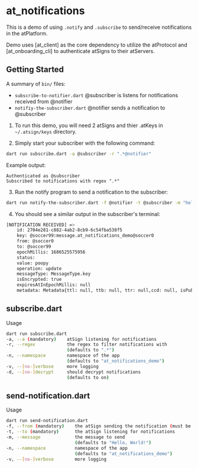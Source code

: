 # at_notifications

This is a demo of using `.notify` and `.subscribe` to send/receive notifications in the atPlatform.

Demo uses [at_client] as the core dependency to utilize the atProtocol and [at_onboarding_cli] to authenticate atSigns to their atServers.

## Getting Started

A summary of `bin/` files:

- `subscribe-to-notifier.dart` @subscriber is listens for notifications received from @notifier
- `notifiy-the-subscriber.dart` @notifier sends a notification to @subscriber

1. To run this demo, you will need 2 atSigns and thier .atKeys in `~/.atsign/keys` directory.

2. Simply start your subscriber with the following command:

```sh
dart run subscribe.dart -a @subscriber -r ".*@notifier"
```

Example output:

```
Authenticated as @subscriber
Subscribed to notifications with regex ".*"
```

3. Run the notify program to send a notification to the subscriber:

```sh
dart run notify-the-subscriber.dart -f @notifier -t @subscriber -m "hello, world"
```

4. You should see a similar output in the subscriber's terminal:

```sh
[NOTIFICATION RECEIVED] =>
    id: 2704e281-c882-4ab2-8cb9-6c54fba538f5
    key: @soccer99:message.at_notifications_demo@soccer0
    from: @soccer0
    to: @soccer99
    epochMillis: 1686525575956
    status: 
    value: poopy
    operation: update
    messageType: MessageType.key
    isEncrypted: true
    expiresAtInEpochMillis: null
    metadata: Metadata{ttl: null, ttb: null, ttr: null,ccd: null, isPublic: false, isHidden: false, availableAt : null, expiresAt : null, refreshAt : null, createdAt : null, updatedAt : null, isBinary : false, isEncrypted : null, isCached : false, dataSignature: null, sharedKeyStatus: null, encryptedSharedKey: null, pubKeyCheckSum: null, encoding: null, encKeyName: null, encAlgo: null, ivNonce: 65NeBNKzEqksyeTS1Wbm+g==, skeEncKeyName: null, skeEncAlgo: null}
```

## subscribe.dart

Usage

```sh
dart run subscribe.dart
-a, --a (mandatory)    atSign listening for notifications
-r, --regex            the regex to filter notifications with
                       (defaults to ".*")
-n, --namespace        namespace of the app
                       (defaults to "at_notifications_demo")
-v, --[no-]verbose     more logging
-d, --[no-]decrypt     should decrypt notifications
                       (defaults to on)
```

## send-notification.dart

Usage

```sh
dart run send-notification.dart
-f, --from (mandatory)    the atSign sending the notification (must be authenticated with keys)
-t, --to (mandatory)      the atSign listening for notifications
-m, --message             the message to send
                          (defaults to "Hello, World!")
-n, --namespace           namespace of the app
                          (defaults to "at_notifications_demo")
-v, --[no-]verbose        more logging
```